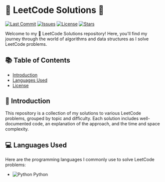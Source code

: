 # 🚀 LeetCode Solutions 🧠

[![Last Commit](https://img.shields.io/github/last-commit/obaidakandakji/leetcode-solutions?style=flat-square)](https://github.com/obaidakandakji/leetcode-solutions/commits/main)
[![Issues](https://img.shields.io/github/issues/obaidakandakji/leetcode-solutions?style=flat-square)](https://github.com/obaidakandakji/leetcode-solutions/issues)
[![License](https://img.shields.io/github/license/obaidakandakji/leetcode-solutions?style=flat-square)](LICENSE)
[![Stars](https://img.shields.io/github/stars/obaidakandakji/leetcode-solutions?style=flat-square)](https://github.com/obaidakandakji/leetcode-solutions/stargazers)

Welcome to my 📝 LeetCode Solutions repository! Here, you'll find my journey through the world of algorithms and data structures as I solve LeetCode problems.

## 📚 Table of Contents
- [Introduction](#introduction)
- [Languages Used](#languages-used)
- [License](#license)

## 🌟 Introduction

This repository is a collection of my solutions to various LeetCode problems, grouped by topic and difficulty. Each solution includes well-documented code, an explanation of the approach, and the time and space complexity.

## 💻 Languages Used

Here are the programming languages I commonly use to solve LeetCode problems:

- ![Python](https://img.shields.io/badge/-Python-3776AB?style=flat-square&logo=python&logoColor=white) Python
